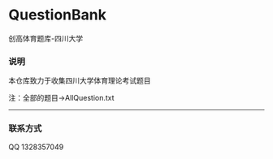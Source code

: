 # QuestionBank
创高体育题库-四川大学

### 说明
本仓库致力于收集四川大学体育理论考试题目  

注：全部的题目->AllQuestion.txt
***

### 联系方式
QQ 1328357049

